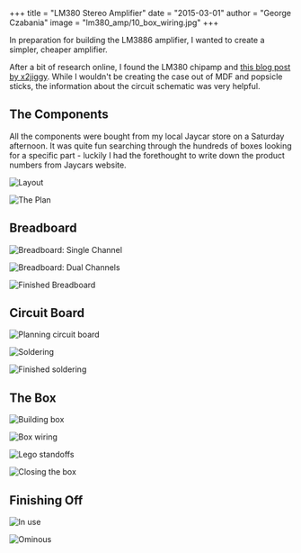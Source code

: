 +++
title = "LM380 Stereo Amplifier"
date = "2015-03-01"
author = "George Czabania"
image = "lm380_amp/10_box_wiring.jpg"
+++

In preparation for building the LM3886 amplifier, I wanted to create a simpler,
cheaper amplifier.

After a bit of research online, I found the LM380 chipamp and [this blog post
by x2jiggy](http://www.x2jiggy.com/blog/2014/4/14/lm380-stereo-amplifier).
While I wouldn't be creating the case out of MDF and popsicle sticks, the
information about the circuit schematic was very helpful.

## The Components

All the components were bought from my local Jaycar store on a Saturday
afternoon. It was quite fun searching through the hundreds of boxes looking for
a specific part - luckily I had the forethought to write down the product
numbers from Jaycars website.

![Layout](/img/lm380_amp/1_layout.jpg)

![The Plan](/img/lm380_amp/3_the_plan.jpg)

## Breadboard

![Breadboard: Single Channel](/img/lm380_amp/2_breadboard_single_channel.jpg)

![Breadboard: Dual Channels](/img/lm380_amp/4_breadboard_dual_channels.jpg)

![Finished Breadboard](/img/lm380_amp/5_finished_breadboard.jpg)

## Circuit Board

![Planning circuit board](/img/lm380_amp/6_planning_circuit_board.jpg)

![Soldering](/img/lm380_amp/7_soldering.jpg)

![Finished soldering](/img/lm380_amp/8_finished_soldering.jpg)

## The Box

![Building box](/img/lm380_amp/9_building_box.jpg)

![Box wiring](/img/lm380_amp/10_box_wiring.jpg)

![Lego standoffs](/img/lm380_amp/11_lego_standoffs.jpg)

![Closing the box](/img/lm380_amp/12_closing_the_box.jpg)

## Finishing Off

![In use](/img/lm380_amp/13_in_use.jpg)

![Ominous](/img/lm380_amp/14_ominous.jpg)
